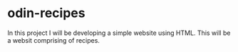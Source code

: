 # odin-recipes
In this project I will be developing a simple website using HTML. 
This will be a websit comprising of recipes.